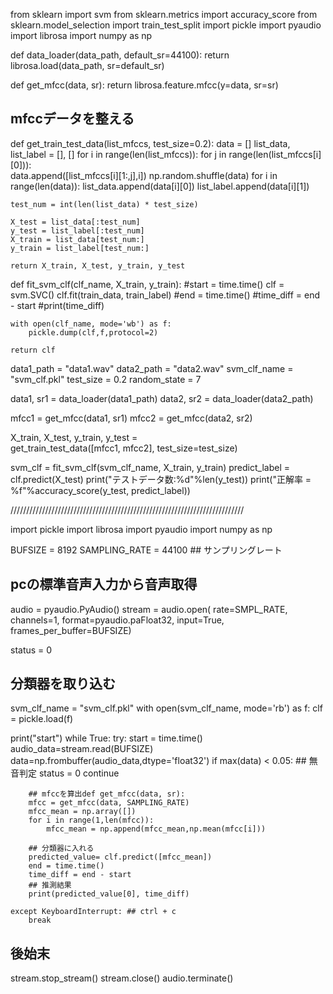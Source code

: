 from sklearn import svm
from sklearn.metrics import accuracy_score
from sklearn.model_selection import train_test_split
import pickle
import pyaudio
import librosa
import numpy as np

def data_loader(data_path, default_sr=44100):
     return librosa.load(data_path, sr=default_sr)
     
def get_mfcc(data, sr):
    return librosa.feature.mfcc(y=data, sr=sr)

## mfccデータを整える	
def get_train_test_data(list_mfccs, test_size=0.2):
	data = []
	list_data, list_label = [], []
	for i in range(len(list_mfccs)):
		for j in range(len(list_mfccs[i][0])):	
			data.append([list_mfccs[i][1:,j],i])
	np.random.shuffle(data)
	for i in range(len(data)):
		list_data.append(data[i][0])
		list_label.append(data[i][1])

	test_num = int(len(list_data) * test_size)

	X_test = list_data[:test_num]
	y_test = list_label[:test_num]
	X_train = list_data[test_num:]
	y_train = list_label[test_num:]
    
	return X_train, X_test, y_train, y_test

def fit_svm_clf(clf_name, X_train, y_train):
    #start = time.time()
    clf = svm.SVC()
    clf.fit(train_data, train_label)
    #end = time.time()
    #time_diff = end - start
    #print(time_diff)
    
    with open(clf_name, mode='wb') as f:
        pickle.dump(clf,f,protocol=2)
    
    return clf

data1_path = "data1.wav"
data2_path = "data2.wav"
svm_clf_name = "svm_clf.pkl"
test_size = 0.2
random_state = 7

data1, sr1 = data_loader(data1_path)
data2, sr2 = data_loader(data2_path)

mfcc1 = get_mfcc(data1, sr1)
mfcc2 = get_mfcc(data2, sr2)

X_train, X_test, y_train, y_test = \
    get_train_test_data([mfcc1, mfcc2], test_size=test_size)

svm_clf = fit_svm_clf(svm_clf_name, X_train, y_train)
predict_label = clf.predict(X_test)
print("テストデータ数:%d"%len(y_test))
print("正解率 = %f"%accuracy_score(y_test, predict_label))

//////////////////////////////////////////////////////////////////////////

import pickle
import librosa
import pyaudio
import numpy as np

BUFSIZE = 8192
SAMPLING_RATE = 44100 ## サンプリングレート

## pcの標準音声入力から音声取得
audio = pyaudio.PyAudio()
stream = audio.open( rate=SMPL_RATE,
				channels=1,
				format=pyaudio.paFloat32,
				input=True,
				frames_per_buffer=BUFSIZE)

status = 0

## 分類器を取り込む
svm_clf_name = "svm_clf.pkl"
with open(svm_clf_name, mode='rb') as f:
    clf = pickle.load(f)

print("start")
while True:
    try:
        start = time.time()
        audio_data=stream.read(BUFSIZE)
        data=np.frombuffer(audio_data,dtype='float32')
        if max(data) < 0.05: ## 無音判定
            status = 0
            continue

        ## mfccを算出def get_mfcc(data, sr):
        mfcc = get_mfcc(data, SAMPLING_RATE)
        mfcc_mean = np.array([])
        for i in range(1,len(mfcc)):
            mfcc_mean = np.append(mfcc_mean,np.mean(mfcc[i]))

        ## 分類器に入れる
        predicted_value= clf.predict([mfcc_mean])
        end = time.time()
        time_diff = end - start
        ## 推測結果
        print(predicted_value[0], time_diff)

    except KeyboardInterrupt: ## ctrl + c
        break

## 後始末
stream.stop_stream()
stream.close()
audio.terminate()
